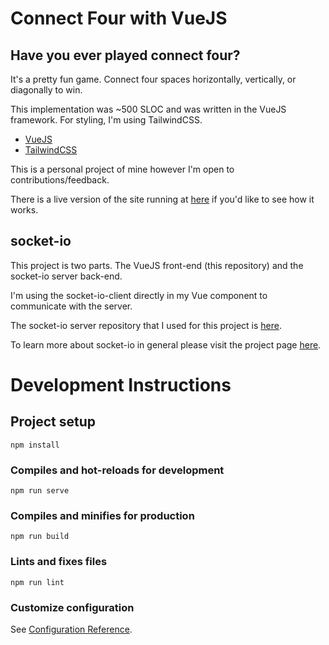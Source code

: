 # Connect Four with VueJS

## Have you ever played connect four?

It's a pretty fun game. Connect four spaces horizontally, vertically, or diagonally to win.

This implementation was ~500 SLOC and was written in the VueJS framework. For styling, I'm using TailwindCSS.

- [VueJS](https://vuejs.org/)
- [TailwindCSS](https://tailwindcss.com/) 

This is a personal project of mine however I'm open to contributions/feedback.  

There is a live version of the site running at [here](https://connect-four.visudo.me/) if you'd like to see how it works.

## socket-io

This project is two parts. The VueJS front-end (this repository) and the socket-io server back-end. 

I'm using the socket-io-client directly in my Vue component to communicate with the server.

The socket-io server repository that I used for this project is [here](https://github.com/visudo20179C/socket-server).

To learn more about socket-io in general please visit the project page [here](https://socket.io/).


# Development Instructions

## Project setup
```
npm install
```

### Compiles and hot-reloads for development
```
npm run serve
```

### Compiles and minifies for production
```
npm run build
```

### Lints and fixes files
```
npm run lint
```

### Customize configuration
See [Configuration Reference](https://cli.vuejs.org/config/).
